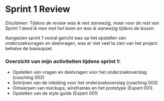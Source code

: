# Sprint 1 Review

*Disclaimer: Tijdens de review was ik niet aanwezig, maar voor de rest van Sprint 1 deed ik mee met het team en was ik aanwezig tijdens de lessen.*

Aangezien sprint 1 vooral gericht was op het opstellen van onderzoeksvragen en deelvragen, was er niet veel te zien van het project behalve de basisopzet.

### Overzicht van mijn activiteiten tijdens sprint 1:
- Opstellen van vragen en deelvragen voor het onderzoeksverslag (coaching 002)
- Schrijven van de inleiding voor het onderzoeksverslag (coaching 003)
- Ontwerpen van mockups, wireframes en het prototype (Expert 001)
- Opstellen van de style guide (Expert 001)
